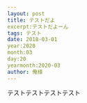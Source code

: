```yaml
---
layout: post
title: テストだよ
excerpt:テストだよーん
tags: テスト
date: 2018-03-01
year:2020
month:03
day:20
yearmonth:2020-03
author: 俺様
---
```


テストテストテストテスト
